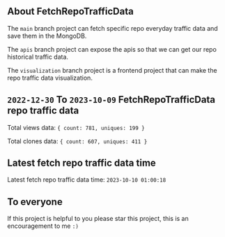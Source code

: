 ## About FetchRepoTrafficData

The `main` branch project can fetch specific repo everyday traffic data and save them in the MongoDB.

The `apis` branch project can expose the apis so that we can get our repo historical traffic data.

The `visualization` branch project is a frontend project that can make the repo traffic data visualization.

## `2022-12-30` To `2023-10-09` FetchRepoTrafficData repo traffic data

Total views data: `{ count: 781, uniques: 199 }`

Total clones data: `{ count: 607, uniques: 411 }`

## Latest fetch repo traffic data time

Latest fetch repo traffic data time: `2023-10-10 01:00:18`

## To everyone

If this project is helpful to you please star this project, this is an encouragement to me `:)`



